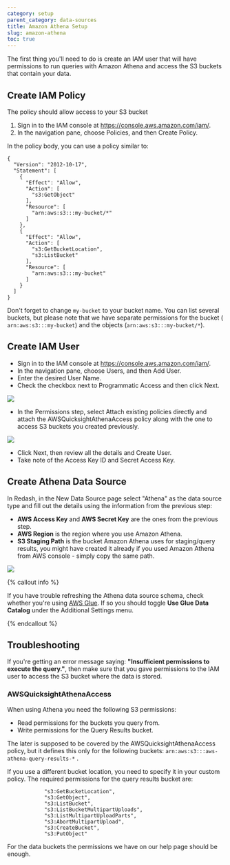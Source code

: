 ```yaml
---
category: setup
parent_category: data-sources
title: Amazon Athena Setup
slug: amazon-athena
toc: true
---
```


The first thing you'll need to do is create an IAM user that will have
permissions to run queries with Amazon Athena and access the S3 buckets that
contain your data.

## Create IAM Policy

The policy should allow access to your S3 bucket

1. Sign in to the IAM console at <https://console.aws.amazon.com/iam/>.
2. In the navigation pane, choose Policies, and then Create Policy.

In the policy body, you can use a policy similar to:

```
{
  "Version": "2012-10-17",
  "Statement": [
    {
      "Effect": "Allow",
      "Action": [
        "s3:GetObject"
      ],
      "Resource": [
        "arn:aws:s3:::my-bucket/*"
      ]
    },
    {
      "Effect": "Allow",
      "Action": [
        "s3:GetBucketLocation",
        "s3:ListBucket"
      ],
      "Resource": [
        "arn:aws:s3:::my-bucket"
      ]
    }
  ]
}
```

Don't forget to change `my-bucket` to your bucket name. You can list several
buckets, but please note that we have separate permissions for the bucket (
`arn:aws:s3:::my-bucket`) and the objects (`arn:aws:s3:::my-bucket/*`).

## Create IAM User

- Sign in to the IAM console at <https://console.aws.amazon.com/iam/>.
- In the navigation pane, choose Users, and then Add User.
- Enter the desired User Name.
- Check the checkbox next to Programmatic Access and then click Next.

![](/assets/images/docs/gitbook/athena_iam_console1.png)

- In the Permissions step, select Attach existing policies directly and attach
  the AWSQuicksightAthenaAccess policy along with the one to access S3 buckets
  you created previously.

![](/assets/images/docs/gitbook/athena_iam_console2.png)

- Click Next, then review all the details and Create User.
- Take note of the Access Key ID and Secret Access Key.

## Create Athena Data Source

In Redash, in the New Data Source page select "Athena" as the data source type
and fill out the details using the information from the previous step:

- **AWS Access Key** and **AWS Secret Key** are the ones from the previous step.
- **AWS Region** is the region where you use Amazon Athena.
- **S3 Staging Path** is the bucket Amazon Athena uses for staging/query
  results, you might have created it already if you used Amazon Athena from AWS
  console - simply copy the same path.

![](/assets/images/docs/gitbook/athena_data_source.png)

{% callout info %}

If you have trouble refreshing the Athena data source schema, check whether
you're using
[AWS Glue](https://docs.aws.amazon.com/athena/latest/ug/glue-athena.html). If so
you should toggle **Use Glue Data Catalog** under the Additional Settings menu.

{% endcallout %}

## Troubleshooting

If you're getting an error message saying: **"Insufficient permissions to
execute the query."**, then make sure that you gave permissions to the IAM user
to access the S3 bucket where the data is stored.

### AWSQuicksightAthenaAccess

When using Athena you need the following S3 permissions:

- Read permissions for the buckets you query from.
- Write permissions for the Query Results bucket.

The later is supposed to be covered by the AWSQuicksightAthenaAccess policy, but
it defines this only for the following buckets:
`arn:aws:s3:::aws-athena-query-results-*` .

If you use a different bucket location, you need to specify it in your custom
policy. The required permissions for the query results bucket are:

                "s3:GetBucketLocation",
                "s3:GetObject",
                "s3:ListBucket",
                "s3:ListBucketMultipartUploads",
                "s3:ListMultipartUploadParts",
                "s3:AbortMultipartUpload",
                "s3:CreateBucket",
                "s3:PutObject"

For the data buckets the permissions we have on our help page should be enough.
